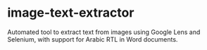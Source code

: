 # image-text-extractor
Automated tool to extract text from images using Google Lens and Selenium, with support for Arabic RTL in Word documents.
